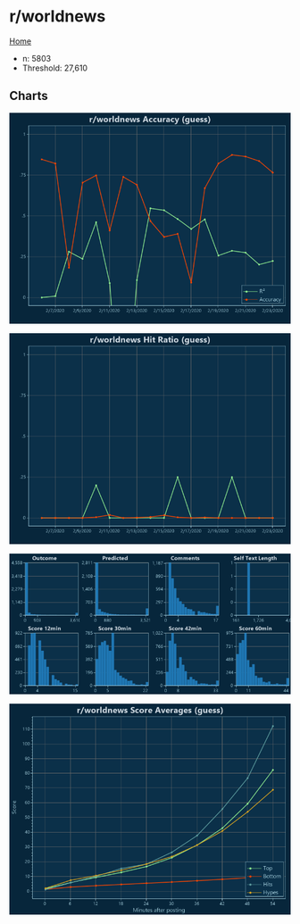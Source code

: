 # r/worldnews

[Home](../index.md)

* n: 5803
* Threshold: 27,610

## Charts

![r/worldnews R² (guess)](../images/guess_worldnews_Accuracy.png "r/worldnews R² (guess)")

![r/worldnews Hit Ratio (guess)](../images/guess_worldnews_HitRatio.png "r/worldnews Hit Ratio (guess)")

![r/worldnews Distributions (guess)](../images/guess_worldnews_Distributions.png "r/worldnews Distributions (guess)")

![r/worldnews Score Averages (guess)](../images/guess_worldnews_Scores.png "r/worldnews Score Averages (guess)")

